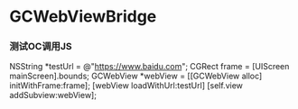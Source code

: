 # GCWebViewBridge

### 测试OC调用JS
NSString *testUrl = @"https://www.baidu.com";
CGRect frame = [UIScreen mainScreen].bounds;
GCWebView *webView = [[GCWebView alloc] initWithFrame:frame];
[webView loadWithUrl:testUrl]
[self.view addSubview:webView];
